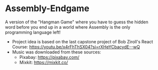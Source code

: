 # Assembly-Endgame
A version of the "Hangman Game" where you have to guess the hidden word before you end up in a world where Assembly is the only programming language left!

- Project idea is based on the last capstone project of Bob Ziroll's React Course: https://youtu.be/x4rFhThSX04?si=rXHeYCbacydE--wQ
- Music was downloaded from these sources:
  - Pixabay: https://pixabay.com/ 
  - Mixkit: https://mixkit.co/
